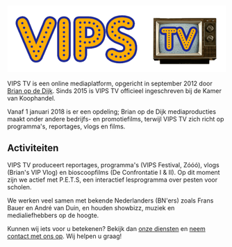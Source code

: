 ![VIPS TV](/profile/VIPSLOGO.png)

VIPS TV is een online mediaplatform, opgericht in september 2012 door [Brian op de Dijk](https://brianopdedijk.nl). Sinds 2015 is VIPS TV officieel ingeschreven bij de Kamer van Koophandel.

Vanaf 1 januari 2018 is er een opdeling; Brian op de Dijk mediaproducties maakt onder andere bedrijfs- en promotiefilms, terwijl VIPS TV zich richt op programma's, reportages, vlogs en films.

## Activiteiten

VIPS TV produceert reportages, programma's (VIPS Festival, Zóóó), vlogs (Brian's VIP Vlog) en bioscoopfilms (De Confrontatie I & II). Op dit moment zijn we actief met P.E.T.S, een interactief lesprogramma over pesten voor scholen.

We werken veel samen met bekende Nederlanders (BN'ers) zoals Frans Bauer en André van Duin, en houden showbizz, muziek en medialiefhebbers op de hoogte.

Kunnen wij iets voor u betekenen? Bekijk dan [onze diensten](https://vipstv.nl/diensten/) en [neem contact met ons op](https://vipstv.nl/contact/). Wij helpen u graag!

